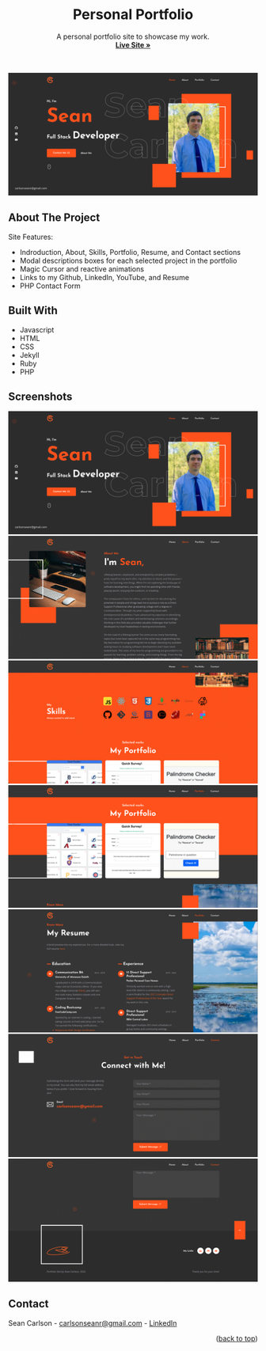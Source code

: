 <div id="top"></div>
<div align="center">

  <h1 align="center">Personal Portfolio</h1>

  <p align="center">
    A personal portfolio site to showcase my work.
    <br />
    <a href="https://carlsean.com/" target="_blank"><strong>Live Site »</strong></a><br />
    <br />
    <br />
  </p>
  <img src="README.screenshots/PSS1.png" alt="">
</div>

## About The Project

Site Features:
* Indroduction, About, Skills, Portfolio, Resume, and Contact sections
* Modal descriptions boxes for each selected project in the portfolio
* Magic Cursor and reactive animations
* Links to my Github, LinkedIn, YouTube, and Resume
* PHP Contact Form

## Built With

* Javascript
* HTML
* CSS
* Jekyll
* Ruby
* PHP

## Screenshots

<div display="flex">
  <img src="README.screenshots/PSS1.png" alt="">
  <img src="README.screenshots/PSS2.png" alt="">
  <img src="README.screenshots/PSS3.png" alt="">
  <img src="README.screenshots/PSS4.png" alt="">
  <img src="README.screenshots/PSS5.png" alt="">
  <img src="README.screenshots/PSS6.png" alt="">
  <img src="README.screenshots/PSS7.png" alt="">
</div>

<!-- CONTACT -->
## Contact

Sean Carlson - carlsonseanr@gmail.com - <a href="https://www.linkedin.com/in/sean-carlson-5954b5161" target="_blank">LinkedIn</a>

<p align="right">(<a href="#top">back to top</a>)</p>

